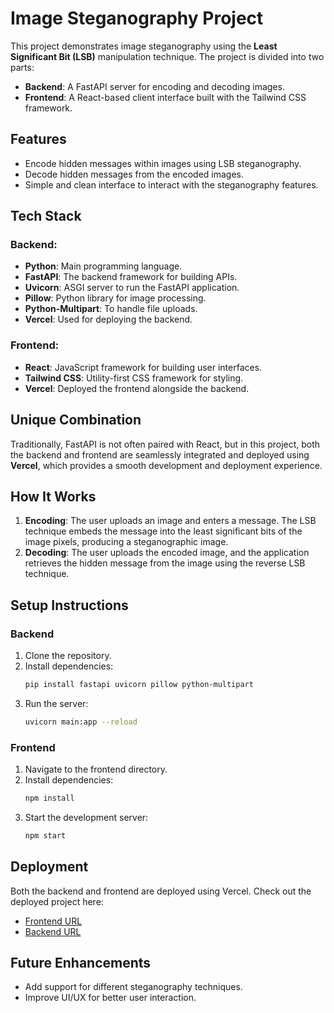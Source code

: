 
# Image Steganography Project

This project demonstrates image steganography using the **Least Significant Bit (LSB)** manipulation technique. The project is divided into two parts:

- **Backend**: A FastAPI server for encoding and decoding images.
- **Frontend**: A React-based client interface built with the Tailwind CSS framework.

## Features

- Encode hidden messages within images using LSB steganography.
- Decode hidden messages from the encoded images.
- Simple and clean interface to interact with the steganography features.

## Tech Stack

### Backend:
- **Python**: Main programming language.
- **FastAPI**: The backend framework for building APIs.
- **Uvicorn**: ASGI server to run the FastAPI application.
- **Pillow**: Python library for image processing.
- **Python-Multipart**: To handle file uploads.
- **Vercel**: Used for deploying the backend.

### Frontend:
- **React**: JavaScript framework for building user interfaces.
- **Tailwind CSS**: Utility-first CSS framework for styling.
- **Vercel**: Deployed the frontend alongside the backend.

## Unique Combination

Traditionally, FastAPI is not often paired with React, but in this project, both the backend and frontend are seamlessly integrated and deployed using **Vercel**, which provides a smooth development and deployment experience.

## How It Works

1. **Encoding**: The user uploads an image and enters a message. The LSB technique embeds the message into the least significant bits of the image pixels, producing a steganographic image.
2. **Decoding**: The user uploads the encoded image, and the application retrieves the hidden message from the image using the reverse LSB technique.

## Setup Instructions

### Backend

1. Clone the repository.
2. Install dependencies:
   ```bash
   pip install fastapi uvicorn pillow python-multipart
   ```
3. Run the server:
   ```bash
   uvicorn main:app --reload
   ```

### Frontend

1. Navigate to the frontend directory.
2. Install dependencies:
   ```bash
   npm install
   ```
3. Start the development server:
   ```bash
   npm start
   ```

## Deployment

Both the backend and frontend are deployed using Vercel. Check out the deployed project here:
- [Frontend URL](https://image-steganography-py.vercel.app/)
- [Backend URL](https://stegserver-ebmc9j0kk-a8h1kms-projects.vercel.app)

## Future Enhancements

- Add support for different steganography techniques.
- Improve UI/UX for better user interaction.
